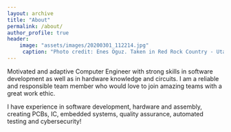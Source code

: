 ```yaml
---
layout: archive
title: "About"
permalink: /about/
author_profile: true
header:
    image: "assets/images/20200301_112214.jpg"
     caption: "Photo credit: Enes Oguz. Taken in Red Rock Country - Utah during the Snow Canyon hike."
---
```


Motivated and adaptive Computer Engineer with strong skills in software development as well as in hardware knowledge and circuits. 
I am a reliable and responsible team member who would love to join amazing teams with a great work ethic.

I have experience in software development, hardware and assembly, creating PCBs, IC, embedded systems, quality assurance, automated testing and cybersecurity!